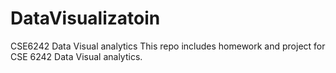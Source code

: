 # DataVisualizatoin
CSE6242 Data Visual analytics 
This repo includes homework and project for CSE 6242 Data Visual analytics.

